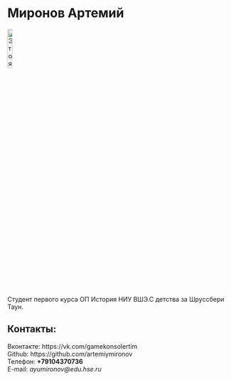 # Миронов Артемий
<html>
<head>
<meta charset="utf-8">
</head>
<body>
<left><img alt="Это я" width="15%" src="https://pp.userapi.com/c631930/v631930784/29336/6Md94I-6y7U.jpg"></left>
<br/>
<p>Студент первого курса ОП История НИУ ВШЭ.С детства за Шруссбери Таун.
</p>
<h2>Контакты:</h2>
Вконтакте: https://vk.com/gamekonsolertim
<br/>
Github: https://github.com/artemiymironov
<br/>
Телефон: <b>+79104370736</b>
<br/>
E-mail: <i>ayumironov@edu.hse.ru</i>
</body>
</html>
